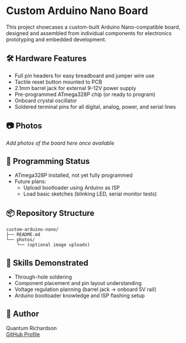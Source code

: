 # Custom Arduino Nano Board

This project showcases a custom-built Arduino Nano-compatible board, designed and assembled from individual components for electronics prototyping and embedded development.

## 🛠️ Hardware Features

- Full pin headers for easy breadboard and jumper wire use
- Tactile reset button mounted to PCB
- 2.1mm barrel jack for external 9–12V power supply
- Pre-programmed ATmega328P chip (or ready to program)
- Onboard crystal oscillator
- Soldered terminal pins for all digital, analog, power, and serial lines

## 📷 Photos

_Add photos of the board here once available_

## 🚧 Programming Status

- ATmega328P installed, not yet fully programmed
- Future plans:
  - Upload bootloader using Arduino as ISP
  - Load basic sketches (blinking LED, serial monitor tests)

## 📦 Repository Structure

```
custom-arduino-nano/
├── README.md
└── photos/
    └── (optional image uploads)
```

## 🔧 Skills Demonstrated

- Through-hole soldering
- Component placement and pin layout understanding
- Voltage regulation planning (barrel jack → onboard 5V rail)
- Arduino bootloader knowledge and ISP flashing setup

## 🧠 Author

Quantum Richardson  
[GitHub Profile](https://github.com/MadTech25)
